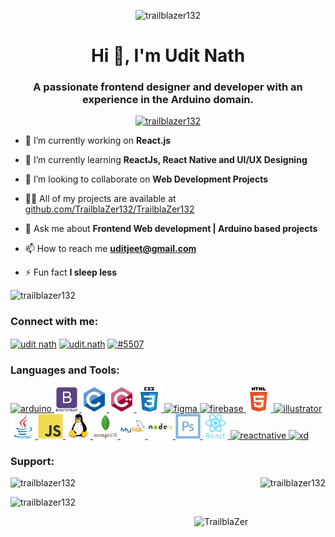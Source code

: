 
<p align="center"> <img src="https://github.com/TrailblaZer132/GraphicDesign/blob/main/Personal/Asset%205.png" alt="trailblazer132" /> </p>

<h1 align="center">Hi 👋, I'm Udit Nath</h1>
<h3 align="center">A passionate frontend designer and developer with an experience in the Arduino domain.</h3>



<p align="center"> <a href="https://github.com/ryo-ma/github-profile-trophy"><img src="https://github-profile-trophy.vercel.app/?username=trailblazer132" alt="trailblazer132" /></a> </p>

- 🔭 I’m currently working on **React.js**

- 🌱 I’m currently learning **ReactJs, React Native and UI/UX Designing**

- 👯 I’m looking to collaborate on **Web Development Projects**

- 👨‍💻 All of my projects are available at [github.com/TrailblaZer132/TrailblaZer132](github.com/TrailblaZer132/TrailblaZer132)

- 💬 Ask me about **Frontend Web development | Arduino based projects**

- 📫 How to reach me **uditjeet@gmail.com**

- ⚡ Fun fact **I sleep less**

<p align="left"> <img src="https://komarev.com/ghpvc/?username=trailblazer132&label=Profile%20views&color=0e75b6&style=flat" alt="trailblazer132" /> </p>

<h3 align="left">Connect with me:</h3>
<p align="left">
<a href="https://linkedin.com/in/udit nath" target="blank"><img align="center" src="https://raw.githubusercontent.com/rahuldkjain/github-profile-readme-generator/master/src/images/icons/Social/linked-in-alt.svg" alt="udit nath" height="30" width="40" /></a>
<a href="https://instagram.com/udit.nath" target="blank"><img align="center" src="https://raw.githubusercontent.com/rahuldkjain/github-profile-readme-generator/master/src/images/icons/Social/instagram.svg" alt="udit.nath" height="30" width="40" /></a>
<a href="https://discord.gg/#5507" target="blank"><img align="center" src="https://raw.githubusercontent.com/rahuldkjain/github-profile-readme-generator/master/src/images/icons/Social/discord.svg" alt="#5507" height="30" width="40" /></a>
</p>

<h3 align="left">Languages and Tools:</h3>
<p align="left"> <a href="https://www.arduino.cc/" target="_blank"> <img src="https://cdn.worldvectorlogo.com/logos/arduino-1.svg" alt="arduino" width="40" height="40"/> </a> <a href="https://getbootstrap.com" target="_blank"> <img src="https://raw.githubusercontent.com/devicons/devicon/master/icons/bootstrap/bootstrap-plain-wordmark.svg" alt="bootstrap" width="40" height="40"/> </a> <a href="https://www.cprogramming.com/" target="_blank"> <img src="https://raw.githubusercontent.com/devicons/devicon/master/icons/c/c-original.svg" alt="c" width="40" height="40"/> </a> <a href="https://www.w3schools.com/cpp/" target="_blank"> <img src="https://raw.githubusercontent.com/devicons/devicon/master/icons/cplusplus/cplusplus-original.svg" alt="cplusplus" width="40" height="40"/> </a> <a href="https://www.w3schools.com/css/" target="_blank"> <img src="https://raw.githubusercontent.com/devicons/devicon/master/icons/css3/css3-original-wordmark.svg" alt="css3" width="40" height="40"/> </a> <a href="https://www.figma.com/" target="_blank"> <img src="https://www.vectorlogo.zone/logos/figma/figma-icon.svg" alt="figma" width="40" height="40"/> </a> <a href="https://firebase.google.com/" target="_blank"> <img src="https://www.vectorlogo.zone/logos/firebase/firebase-icon.svg" alt="firebase" width="40" height="40"/> </a> <a href="https://www.w3.org/html/" target="_blank"> <img src="https://raw.githubusercontent.com/devicons/devicon/master/icons/html5/html5-original-wordmark.svg" alt="html5" width="40" height="40"/> </a> <a href="https://www.adobe.com/in/products/illustrator.html" target="_blank"> <img src="https://www.vectorlogo.zone/logos/adobe_illustrator/adobe_illustrator-icon.svg" alt="illustrator" width="40" height="40"/> </a> <a href="https://www.java.com" target="_blank"> <img src="https://raw.githubusercontent.com/devicons/devicon/master/icons/java/java-original.svg" alt="java" width="40" height="40"/> </a> <a href="https://developer.mozilla.org/en-US/docs/Web/JavaScript" target="_blank"> <img src="https://raw.githubusercontent.com/devicons/devicon/master/icons/javascript/javascript-original.svg" alt="javascript" width="40" height="40"/> </a> <a href="https://www.linux.org/" target="_blank"> <img src="https://raw.githubusercontent.com/devicons/devicon/master/icons/linux/linux-original.svg" alt="linux" width="40" height="40"/> </a> <a href="https://www.mongodb.com/" target="_blank"> <img src="https://raw.githubusercontent.com/devicons/devicon/master/icons/mongodb/mongodb-original-wordmark.svg" alt="mongodb" width="40" height="40"/> </a> <a href="https://www.mysql.com/" target="_blank"> <img src="https://raw.githubusercontent.com/devicons/devicon/master/icons/mysql/mysql-original-wordmark.svg" alt="mysql" width="40" height="40"/> </a> <a href="https://nodejs.org" target="_blank"> <img src="https://raw.githubusercontent.com/devicons/devicon/master/icons/nodejs/nodejs-original-wordmark.svg" alt="nodejs" width="40" height="40"/> </a> <a href="https://www.photoshop.com/en" target="_blank"> <img src="https://raw.githubusercontent.com/devicons/devicon/master/icons/photoshop/photoshop-line.svg" alt="photoshop" width="40" height="40"/> </a> <a href="https://reactjs.org/" target="_blank"> <img src="https://raw.githubusercontent.com/devicons/devicon/master/icons/react/react-original-wordmark.svg" alt="react" width="40" height="40"/> </a> <a href="https://reactnative.dev/" target="_blank"> <img src="https://reactnative.dev/img/header_logo.svg" alt="reactnative" width="40" height="40"/> </a> <a href="https://www.adobe.com/products/xd.html" target="_blank"> <img src="https://cdn.worldvectorlogo.com/logos/adobe-xd.svg" alt="xd" width="40" height="40"/> </a> </p>

<h3 align="left">Support:</h3>


<p><img align="right" src="https://github-readme-stats.vercel.app/api/top-langs?username=trailblazer132&show_icons=true&locale=en&layout=compact" alt="trailblazer132" /></p>



<p>&nbsp;<img align="left" src="https://github-readme-stats.vercel.app/api?username=trailblazer132&show_icons=true&locale=en" alt="trailblazer132" /></p>

<p><img align="left" src="https://github-readme-streak-stats.herokuapp.com/?user=trailblazer132&" alt="trailblazer132" /></p>
<br>
<p><a href="https://www.buymeacoffee.com/TrailblaZer"> <img align="right" src="https://cdn.buymeacoffee.com/buttons/v2/default-yellow.png" height="50" width="210" alt="TrailblaZer" /></a></p>


